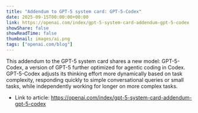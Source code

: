 ```yaml
---
title: "Addendum to GPT-5 system card: GPT-5-Codex"
date: 2025-09-15T00:00:00+00:00
link: https://openai.com/index/gpt-5-system-card-addendum-gpt-5-codex
showShare: false
showReadTime: false
thumbnail: images/ai.png
tags: ["openai.com/blog"]
---
```

This addendum to the GPT-5 system card shares a new model: GPT-5-Codex, a version of GPT-5 further optimized for agentic coding in Codex. GPT-5-Codex adjusts its thinking effort more dynamically based on task complexity, responding quickly to simple conversational queries or small tasks, while independently working for longer on more complex tasks.

- Link to article: https://openai.com/index/gpt-5-system-card-addendum-gpt-5-codex